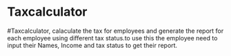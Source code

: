 # Taxcalculator 

#Taxcalculator, calaculate the tax for employees and generate the report for each employee using different tax status.to use this the employee need to input their Names, Income and tax status to get their report.
